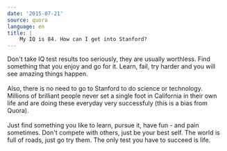 ```yaml
---
date: '2015-07-21'
source: quora
language: en
title: |
    My IQ is 84. How can I get into Stanford?
---
```


Don\'t take IQ test results too seriously, they are usually worthless.
Find something that you enjoy and go for it. Learn, fail, try harder and
you will see amazing things happen.\
\
Also, there is no need to go to Stanford to do science or technology.
Millions of brilliant people never set a single foot in California in
their own life and are doing these everyday very successfuly (this is a
bias from Quora).\
\
Just find something you like to learn, pursue it, have fun - and pain
sometimes. Don\'t compete with others, just be your best self. The world
is full of roads, just go try them. The only test you have to succeed is
life.
